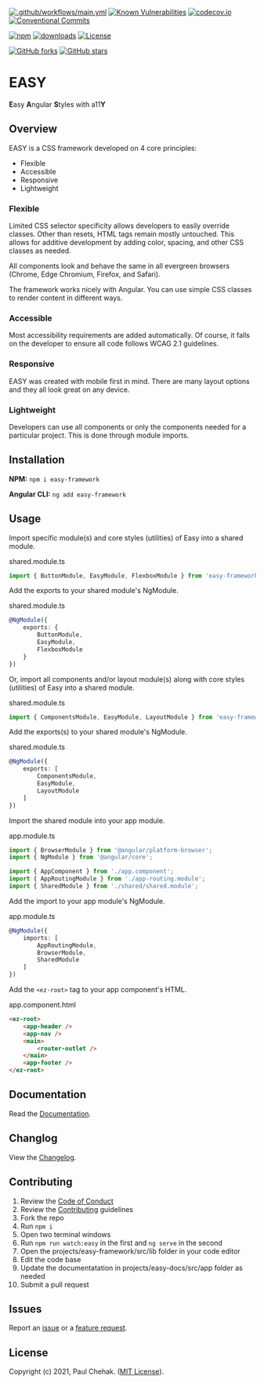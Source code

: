 [![.github/workflows/main.yml](https://github.com/richpauly13/easy/actions/workflows/main.yml/badge.svg)](https://github.com/richpauly13/easy/actions/workflows/main.yml)
[![Known Vulnerabilities](https://snyk.io/test/github/richpauly13/easy/badge.svg)](https://snyk.io/test/github/richpauly13/easy) [![codecov.io](https://codecov.io/github/richpauly13/easy/coverage.svg?branch=master)](https://codecov.io/github/richpauly13/easy?branch=master) [![Conventional Commits](https://img.shields.io/badge/Conventional%20Commits-1.0.0-brightgreen.svg)](https://conventionalcommits.org)

[![npm](https://img.shields.io/npm/v/easy-framework.svg)](https://www.npmjs.com/package/easy-framework) [![downloads](https://badgen.net/npm/dt/easy-framework)](https://www.npmjs.com/package/easy-framework) [![License](https://img.shields.io/badge/license-MIT-brightgreen.svg)](https://github.com/richpauly13/easy/blob/master/LICENSE) 

[![GitHub forks](https://img.shields.io/github/forks/richpauly13/easy.svg?style=social&label=Fork)](https://github.com/richpauly13/easy/fork) [![GitHub stars](https://img.shields.io/github/stars/richpauly13/easy.svg?style=social&label=Star)](https://github.com/richpauly13/easy)

# EASY

**E**asy **A**ngular **S**tyles with a11**Y**

## Overview

EASY is a CSS framework developed on 4 core principles:

-   Flexible
-   Accessible
-   Responsive
-   Lightweight

### Flexible

Limited CSS selector specificity allows developers to easily override classes. Other than resets, HTML tags remain mostly untouched. This allows for additive development by adding color, spacing, and other CSS classes as needed.

All components look and behave the same in all evergreen browsers (Chrome, Edge Chromium, Firefox, and Safari).

The framework works nicely with Angular. You can use simple CSS classes to render content in different ways.

### Accessible

Most accessibility requirements are added automatically. Of course, it falls on the developer to ensure all code follows WCAG 2.1 guidelines.

### Responsive

EASY was created with mobile first in mind. There are many layout options and they all look great on any device.

### Lightweight

Developers can use all components or only the components needed for a particular project. This is done through module imports.

## Installation

**NPM:** `npm i easy-framework`

**Angular CLI:** `ng add easy-framework`

## Usage

Import specific module(s) and core styles (utilities) of Easy into a shared module.

shared.module.ts

```ts
import { ButtonModule, EasyModule, FlexboxModule } from 'easy-framework';
```

Add the exports to your shared module's NgModule.

shared.module.ts

```ts
@NgModule({
    exports: {
        ButtonModule,
        EasyModule,
        FlexboxModule
    }
})
```

Or, import all components and/or layout module(s) along with core styles (utilities) of Easy into a shared module.

shared.module.ts

```ts
import { ComponentsModule, EasyModule, LayoutModule } from 'easy-framework';
```

Add the exports(s) to your shared module's NgModule.

shared.module.ts

```ts
@NgModule({
    exports: [
        ComponentsModule,
        EasyModule,
        LayoutModule
    ]
})
```

Import the shared module into your app module.

app.module.ts

```ts
import { BrowserModule } from '@angular/platform-browser';
import { NgModule } from '@angular/core';

import { AppComponent } from './app.component';
import { AppRoutingModule } from './app-routing.module';
import { SharedModule } from './shared/shared.module';
```

Add the import to your app module's NgModule.

app.module.ts

```ts
@NgModule({
    imports: [
        AppRoutingModule,
        BrowserModule,
        SharedModule        
    ]
})
```

Add the `<ez-root>` tag to your app component's HTML.

app.component.html

```html
<ez-root>
    <app-header />
    <app-nav />
    <main>
        <router-outlet />
    </main>
    <app-footer />
</ez-root>
```

## Documentation

Read the [Documentation](https://richpauly13.github.io/easy/).

## Changlog

View the [Changelog](https://github.com/richpauly13/easy/blob/master/projects/easy-framework/CHANGELOG.md).

## Contributing

1. Review the [Code of Conduct](https://github.com/richpauly13/easy/blob/master/CODE_OF_CONDUCT.md)
1. Review the [Contributing](https://github.com/richpauly13/easy/blob/master/CONTRIBUTING.md) guidelines
1. Fork the repo
1. Run `npm i`
1. Open two terminal windows
1. Run `npm run watch:easy` in the first and `ng serve` in the second
1. Open the projects/easy-framework/src/lib folder in your code editor
1. Edit the code base
1. Update the documentatation in projects/easy-docs/src/app folder as needed
1. Submit a pull request

## Issues

Report an [issue](https://github.com/richpauly13/easy/issues/new?template=bug_report.md) or a [feature request](https://github.com/richpauly13/easy/issues/new?template=feature_request.md).

## License

Copyright (c) 2021, Paul Chehak. ([MIT License](https://github.com/richpauly13/easy/blob/master/LICENSE.md)).
